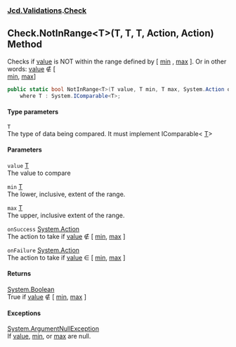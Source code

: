 ### [Jcd.Validations](Jcd_Validations.md 'Jcd.Validations').[Check](Jcd_Validations_Check.md 'Jcd.Validations.Check')
## Check.NotInRange&lt;T&gt;(T, T, T, Action, Action) Method
Checks if [value](Jcd_Validations_Check_NotInRange_T_(T_T_T_System_Action_System_Action).md#Jcd_Validations_Check_NotInRange_T_(T_T_T_System_Action_System_Action)_value 'Jcd.Validations.Check.NotInRange&lt;T&gt;(T, T, T, System.Action, System.Action).value') is NOT within the range defined by [ [min](Jcd_Validations_Check_NotInRange_T_(T_T_T_System_Action_System_Action).md#Jcd_Validations_Check_NotInRange_T_(T_T_T_System_Action_System_Action)_min 'Jcd.Validations.Check.NotInRange&lt;T&gt;(T, T, T, System.Action, System.Action).min') , [max](Jcd_Validations_Check_NotInRange_T_(T_T_T_System_Action_System_Action).md#Jcd_Validations_Check_NotInRange_T_(T_T_T_System_Action_System_Action)_max 'Jcd.Validations.Check.NotInRange&lt;T&gt;(T, T, T, System.Action, System.Action).max') ]. Or in other words: [value](Jcd_Validations_Check_NotInRange_T_(T_T_T_System_Action_System_Action).md#Jcd_Validations_Check_NotInRange_T_(T_T_T_System_Action_System_Action)_value 'Jcd.Validations.Check.NotInRange&lt;T&gt;(T, T, T, System.Action, System.Action).value') ∉ [  
[min](Jcd_Validations_Check_NotInRange_T_(T_T_T_System_Action_System_Action).md#Jcd_Validations_Check_NotInRange_T_(T_T_T_System_Action_System_Action)_min 'Jcd.Validations.Check.NotInRange&lt;T&gt;(T, T, T, System.Action, System.Action).min'), [max](Jcd_Validations_Check_NotInRange_T_(T_T_T_System_Action_System_Action).md#Jcd_Validations_Check_NotInRange_T_(T_T_T_System_Action_System_Action)_max 'Jcd.Validations.Check.NotInRange&lt;T&gt;(T, T, T, System.Action, System.Action).max')]  
```csharp
public static bool NotInRange<T>(T value, T min, T max, System.Action onSuccess=null, System.Action onFailure=null)
    where T : System.IComparable<T>;
```
#### Type parameters
<a name='Jcd_Validations_Check_NotInRange_T_(T_T_T_System_Action_System_Action)_T'></a>
`T`  
The type of data being compared. It must implement IComparable< [T](Jcd_Validations_Check_NotInRange_T_(T_T_T_System_Action_System_Action).md#Jcd_Validations_Check_NotInRange_T_(T_T_T_System_Action_System_Action)_T 'Jcd.Validations.Check.NotInRange&lt;T&gt;(T, T, T, System.Action, System.Action).T')>  
  
#### Parameters
<a name='Jcd_Validations_Check_NotInRange_T_(T_T_T_System_Action_System_Action)_value'></a>
`value` [T](Jcd_Validations_Check_NotInRange_T_(T_T_T_System_Action_System_Action).md#Jcd_Validations_Check_NotInRange_T_(T_T_T_System_Action_System_Action)_T 'Jcd.Validations.Check.NotInRange&lt;T&gt;(T, T, T, System.Action, System.Action).T')  
The value to compare
  
<a name='Jcd_Validations_Check_NotInRange_T_(T_T_T_System_Action_System_Action)_min'></a>
`min` [T](Jcd_Validations_Check_NotInRange_T_(T_T_T_System_Action_System_Action).md#Jcd_Validations_Check_NotInRange_T_(T_T_T_System_Action_System_Action)_T 'Jcd.Validations.Check.NotInRange&lt;T&gt;(T, T, T, System.Action, System.Action).T')  
The lower, inclusive, extent of the range.
  
<a name='Jcd_Validations_Check_NotInRange_T_(T_T_T_System_Action_System_Action)_max'></a>
`max` [T](Jcd_Validations_Check_NotInRange_T_(T_T_T_System_Action_System_Action).md#Jcd_Validations_Check_NotInRange_T_(T_T_T_System_Action_System_Action)_T 'Jcd.Validations.Check.NotInRange&lt;T&gt;(T, T, T, System.Action, System.Action).T')  
The upper, inclusive extent of the range.
  
<a name='Jcd_Validations_Check_NotInRange_T_(T_T_T_System_Action_System_Action)_onSuccess'></a>
`onSuccess` [System.Action](https://docs.microsoft.com/en-us/dotnet/api/System.Action 'System.Action')  
The action to take if [value](Jcd_Validations_Check_NotInRange_T_(T_T_T_System_Action_System_Action).md#Jcd_Validations_Check_NotInRange_T_(T_T_T_System_Action_System_Action)_value 'Jcd.Validations.Check.NotInRange&lt;T&gt;(T, T, T, System.Action, System.Action).value') ∉ [ [min](Jcd_Validations_Check_NotInRange_T_(T_T_T_System_Action_System_Action).md#Jcd_Validations_Check_NotInRange_T_(T_T_T_System_Action_System_Action)_min 'Jcd.Validations.Check.NotInRange&lt;T&gt;(T, T, T, System.Action, System.Action).min'), [max](Jcd_Validations_Check_NotInRange_T_(T_T_T_System_Action_System_Action).md#Jcd_Validations_Check_NotInRange_T_(T_T_T_System_Action_System_Action)_max 'Jcd.Validations.Check.NotInRange&lt;T&gt;(T, T, T, System.Action, System.Action).max') ]  
  
<a name='Jcd_Validations_Check_NotInRange_T_(T_T_T_System_Action_System_Action)_onFailure'></a>
`onFailure` [System.Action](https://docs.microsoft.com/en-us/dotnet/api/System.Action 'System.Action')  
The action to take if [value](Jcd_Validations_Check_NotInRange_T_(T_T_T_System_Action_System_Action).md#Jcd_Validations_Check_NotInRange_T_(T_T_T_System_Action_System_Action)_value 'Jcd.Validations.Check.NotInRange&lt;T&gt;(T, T, T, System.Action, System.Action).value') ∈ [ [min](Jcd_Validations_Check_NotInRange_T_(T_T_T_System_Action_System_Action).md#Jcd_Validations_Check_NotInRange_T_(T_T_T_System_Action_System_Action)_min 'Jcd.Validations.Check.NotInRange&lt;T&gt;(T, T, T, System.Action, System.Action).min'), [max](Jcd_Validations_Check_NotInRange_T_(T_T_T_System_Action_System_Action).md#Jcd_Validations_Check_NotInRange_T_(T_T_T_System_Action_System_Action)_max 'Jcd.Validations.Check.NotInRange&lt;T&gt;(T, T, T, System.Action, System.Action).max') ]  
  
#### Returns
[System.Boolean](https://docs.microsoft.com/en-us/dotnet/api/System.Boolean 'System.Boolean')  
True if [value](Jcd_Validations_Check_NotInRange_T_(T_T_T_System_Action_System_Action).md#Jcd_Validations_Check_NotInRange_T_(T_T_T_System_Action_System_Action)_value 'Jcd.Validations.Check.NotInRange&lt;T&gt;(T, T, T, System.Action, System.Action).value') ∉ [ [min](Jcd_Validations_Check_NotInRange_T_(T_T_T_System_Action_System_Action).md#Jcd_Validations_Check_NotInRange_T_(T_T_T_System_Action_System_Action)_min 'Jcd.Validations.Check.NotInRange&lt;T&gt;(T, T, T, System.Action, System.Action).min'), [max](Jcd_Validations_Check_NotInRange_T_(T_T_T_System_Action_System_Action).md#Jcd_Validations_Check_NotInRange_T_(T_T_T_System_Action_System_Action)_max 'Jcd.Validations.Check.NotInRange&lt;T&gt;(T, T, T, System.Action, System.Action).max') ]  
#### Exceptions
[System.ArgumentNullException](https://docs.microsoft.com/en-us/dotnet/api/System.ArgumentNullException 'System.ArgumentNullException')  
If [value](Jcd_Validations_Check_NotInRange_T_(T_T_T_System_Action_System_Action).md#Jcd_Validations_Check_NotInRange_T_(T_T_T_System_Action_System_Action)_value 'Jcd.Validations.Check.NotInRange&lt;T&gt;(T, T, T, System.Action, System.Action).value'), [min](Jcd_Validations_Check_NotInRange_T_(T_T_T_System_Action_System_Action).md#Jcd_Validations_Check_NotInRange_T_(T_T_T_System_Action_System_Action)_min 'Jcd.Validations.Check.NotInRange&lt;T&gt;(T, T, T, System.Action, System.Action).min'), or [max](Jcd_Validations_Check_NotInRange_T_(T_T_T_System_Action_System_Action).md#Jcd_Validations_Check_NotInRange_T_(T_T_T_System_Action_System_Action)_max 'Jcd.Validations.Check.NotInRange&lt;T&gt;(T, T, T, System.Action, System.Action).max') are null.  
